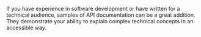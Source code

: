 If you have experience in software development or have written for a technical audience, samples of API documentation can be a great addition. They demonstrate your ability to explain complex technical concepts in an accessible way.
